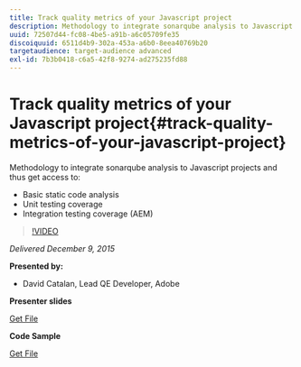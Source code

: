 ```yaml
---
title: Track quality metrics of your Javascript project
description: Methodology to integrate sonarqube analysis to Javascript projects and thus get access to • Basic static code analysis • Unit testing coverage • Integration testing coverage (AEM)
uuid: 72507d44-fc08-4be5-a91b-a6c05709fe35
discoiquuid: 6511d4b9-302a-453a-a6b0-8eea40769b20
targetaudience: target-audience advanced
exl-id: 7b3b0418-c6a5-42f8-9274-ad275235fd88
---
```

# Track quality metrics of your Javascript project{#track-quality-metrics-of-your-javascript-project}

Methodology to integrate sonarqube analysis to Javascript projects and thus get access to:

* Basic static code analysis 
* Unit testing coverage 
* Integration testing coverage (AEM)

>[!VIDEO](https://video.tv.adobe.com/v/19372/?quality=9)

*Delivered December 9, 2015*

**Presented by:**

* David Catalan, Lead QE Developer, Adobe

**Presenter slides**

[Get File](assets/aem-gems-js-quality-metrics-12-9-15.pdf)

**Code Sample**

[Get File](assets/com-adobe-granite-ui-utils-timing-with-licenses.zip)
<!--
[Get back to the Overview](https://helpx.adobe.com/experience-manager/kt/eseminars/gems/aem-index.html)
-->
